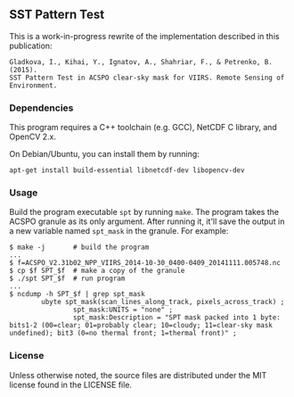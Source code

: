 ## SST Pattern Test

This is a work-in-progress rewrite of the implementation described in
this publication:

	Gladkova, I., Kihai, Y., Ignatov, A., Shahriar, F., & Petrenko, B. (2015).
	SST Pattern Test in ACSPO clear-sky mask for VIIRS. Remote Sensing of
	Environment.

### Dependencies

This program requires a C++ toolchain (e.g. GCC), NetCDF C library,
and OpenCV 2.x.

On Debian/Ubuntu, you can install them by running:

	apt-get install build-essential libnetcdf-dev libopencv-dev

### Usage

Build the program executable `spt` by running `make`. The program takes
the ACSPO granule as its only argument. After running it, it'll save
the output in a new variable named `spt_mask` in the granule. For example:

	$ make -j		# build the program
	...
	$ f=ACSPO_V2.31b02_NPP_VIIRS_2014-10-30_0400-0409_20141111.005748.nc
	$ cp $f SPT_$f	# make a copy of the granule
	$ ./spt SPT_$f	# run program
	...
	$ ncdump -h SPT_$f | grep spt_mask
	        ubyte spt_mask(scan_lines_along_track, pixels_across_track) ;
	                spt_mask:UNITS = "none" ;
	                spt_mask:Description = "SPT mask packed into 1 byte: bits1-2 (00=clear; 01=probably clear; 10=cloudy; 11=clear-sky mask undefined); bit3 (0=no thermal front; 1=thermal front)" ;

### License

Unless otherwise noted, the source files are distributed under the MIT
license found in the LICENSE file.
